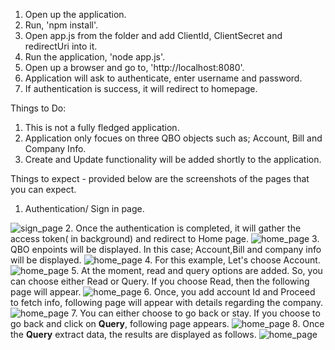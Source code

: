 1. Open up the application.
2. Run, 'npm install'.
3. Open app.js from the folder and add ClientId, ClientSecret and redirectUri into it.
4. Run the application, 'node app.js'.
5. Open up a browser and go to, 'http://localhost:8080'.
6. Application will ask to authenticate, enter username and password.
7. If authentication is success, it will redirect to homepage.

Things to Do:
1. This is not a fully fledged application.
2. Application only focues on three QBO objects such as; Account, Bill and Company Info.
3. Create and Update functionality will be added shortly to the application.

Things to expect - provided below are the screenshots of the pages that you can expect.
1. Authentication/ Sign in page.
<img src="https://intuitsolution.s3.amazonaws.com/i1.png" alt="sign_page">
2. Once the authentication is completed, it will gather the access token( in background) and redirect to Home page.
<img src="https://intuitsolution.s3.amazonaws.com/i2.png" alt="home_page">
3. QBO enpoints will be displayed. In this case; Account,Bill and company info will be displayed.
<img src="https://intuitsolution.s3.amazonaws.com/i3.png" alt="home_page">
4. For this example, Let's choose Account.
<img src="https://intuitsolution.s3.amazonaws.com/i4.png" alt="home_page">
5. At the moment, read and query options are added. So, you can choose either Read or Query. If you choose Read, then the following page will appear.
<img src="https://intuitsolution.s3.amazonaws.com/i5.png" alt="home_page">
6. Once, you add account Id and Proceed to fetch info, following page will appear with details regarding the company.
<img src="https://intuitsolution.s3.amazonaws.com/i6.png" alt="home_page">
7. You can either choose to go back or stay. If you choose to go back and click on <strong>Query</strong>, following page appears.
<img src="https://intuitsolution.s3.amazonaws.com/i7.png" alt="home_page">
8. Once the <strong>Query</strong> extract data, the results are displayed as follows.
<img src="https://intuitsolution.s3.amazonaws.com/i7.png" alt="home_page">
